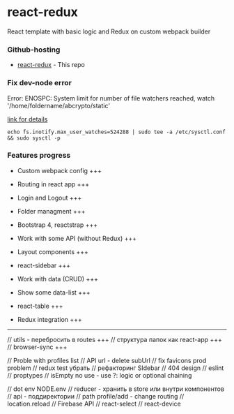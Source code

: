 # react-redux

React template with basic logic and Redux on custom webpack builder

### Github-hosting

- [react-redux](https://evgenyleukhin.github.io/react-redux/) - This repo


### Fix dev-node error

Error: ENOSPC: System limit for number of file watchers reached, watch '/home/foldername/abcrypto/static'

[link for details](https://github.com/gatsbyjs/gatsby/issues/11406)

```echo fs.inotify.max_user_watches=524288 | sudo tee -a /etc/sysctl.conf && sudo sysctl -p```

### Features progress

* Custom webpack config +++
* Routing in react app +++
* Login and Logout +++
* Folder managment +++
* Bootstrap 4, reactstrap +++
* Work with some API (without Redux) +++
* Layout components +++
* react-sidebar +++


* Work with data (CRUD) +++
* Show some data-list +++
* react-table +++
* Redux integration +++

---

// utils - перебросить в routes +++
// структура папок как react-app +++
// browser-sync +++

// Proble with profiles list
// API url - delete subUrl
// fix favicons prod problem
// redux test убрать
// рефакторинг SIdebar
// 404 design
// eslint 
// proptypes
// isEmpty no use - use ?: logic or optional chaining


// dot env NODE.env
// reducer - хранить в store или внутри компонентов
// api - поддиректории 
// path profile/add - change routing
// location.reload
// Firebase API
// react-select
// react-device
